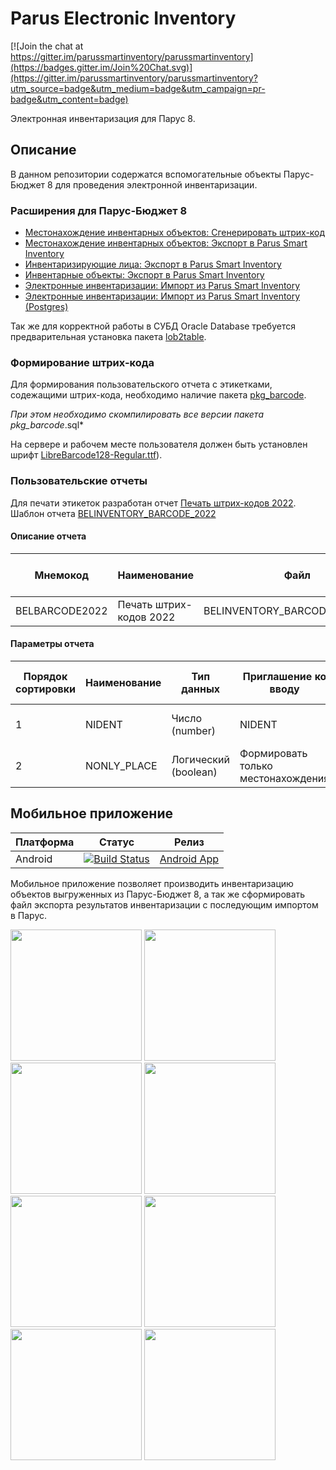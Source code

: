# Parus Electronic Inventory

[![Join the chat at https://gitter.im/parussmartinventory/parussmartinventory](https://badges.gitter.im/Join%20Chat.svg)](https://gitter.im/parussmartinventory/parussmartinventory?utm_source=badge&utm_medium=badge&utm_campaign=pr-badge&utm_content=badge)

Электронная инвентаризация для Парус 8.

## Описание

В данном репозитории содержатся вспомогательные объекты Парус-Бюджет 8 для проведения электронной инвентаризации.

### Расширения для Парус-Бюджет 8
* [Местонахождение инвентарных объектов: Сгенерировать штрих-код](src/p_beldicplace_gen_barcode.sql)
* [Местонахождение инвентарных объектов: Экспорт в Parus Smart Inventory](src/p_beldicplace_csvexp.sql)
* [Инвентаризирующие лица: Экспорт в Parus Smart Inventory](src/p_belinvpersons_csvexp.sql)
* [Инвентарные объекты: Экспорт в Parus Smart Inventory](src/p_belinventory_csvexp.sql)
* [Электронные инвентаризации: Импорт из Parus Smart Inventory](src/p_belinventory_csvimp.sql)
* [Электронные инвентаризации: Импорт из Parus Smart Inventory (Postgres)](src/p_belinventory_csvimp.pgsql)

Так же для корректной работы в СУБД Oracle Database требуется предварительная установка пакета [lob2table](addons/lob2table.sql).

### Формирование штрих-кода

Для формирования пользовательского отчета с этикетками, содежащими штрих-кода, необходимо наличие пакета [pkg_barcode](addons/pkg_barcode.sql).

*При этом необходимо скомпилировать все версии пакета pkg_barcode*.sql*

На сервере и рабочем месте пользователя должен быть установлен шрифт [LibreBarcode128-Regular.ttf](addons/LibreBarcode128-Regular.ttf)).

### Пользовательские отчеты

Для печати этикеток разработан отчет [Печать штрих-кодов 2022](src/p_belinventory_barcode_2022.sql).
Шаблон отчета [BELINVENTORY_BARCODE_2022](templates/BELINVENTORY_BARCODE_2022.xlsx)

#### Описание отчета

| Мнемокод       | Наименование            | Файл                           | Хранимая процедура          | Размер файла | Тип             | Пользовательский | Сохранять историю печати | Блокировать при формировании | Создать PDF | Пиктограмма |
|----------------|-------------------------|--------------------------------|-----------------------------|--------------|-----------------|------------------|--------------------------|------------------------------|-------------|-------------|
| BELBARCODE2022 | Печать штрих-кодов 2022 | BELINVENTORY_BARCODE_2022.XLSX | P_BELINVENTORY_BARCODE_2022 | 10 KB        | Microsoft Excel | Да               | Нет                      | Да                           | Нет         |

#### Параметры отчета

| Порядок сортировки | Наименование | Тип данных           | Приглашение ко вводу               | Привязка                         | Обязательный | Раздел | Метод вызова | Параметр | Наименование родительского параметра | Дополнительный словарь | Параметр хранимой процедуры |
|--------------------|--------------|----------------------|------------------------------------|----------------------------------|--------------|--------|--------------|----------|--------------------------------------|------------------------|-----------------------------|
| 1                  | NIDENT       | Число (number)       | NIDENT                             | Идентификатор помеченных записей | Да           |        |              |          |                                      |                        | NIDENT                      |
| 2                  | NONLY_PLACE  | Логический (boolean) | Формировать только местонахождения | Нет                              | Да           |        |              |          |                                      |                        | NONLY_PLACE                 |

## Мобильное приложение

|Платформа|Статус|Релиз|
|---|---|---|
|Android|[![Build Status](https://dev.azure.com/parussmartinventoryeng/ParusSmartInventory-mobile-apps/_apis/build/status/ParusSmartInventory-mobile-apps.CI)](https://dev.azure.com/parussmartinventoryeng/ParusSmartInventory-mobile-apps/_build/latest?definitionId=1)|[Android App](https://install.appcenter.ms/orgs/parusnik-belgorod/apps/parus-smart-inventory/distribution_groups/public)|

Мобильное приложение позволяет производить инвентаризацию объектов выгруженных из Парус-Бюджет 8, а так же сформировать файл экспорта результатов инвентаризации с последующим импортом в Парус.

<img src="docs/images/logo.png" Width="210" /> <img src="docs/images/signin.png" Width="210" /> <img src="docs/images/menu.png" Width="210" /> <img src="docs/images/home.png" Width="210" /> <img src="docs/images/locations.png" Width="210" /> <img src="docs/images/items.png" Width="210" /> <img src="docs/images/user.png" Width="210" /> <img src="docs/images/import_export.png" Width="210" /> 